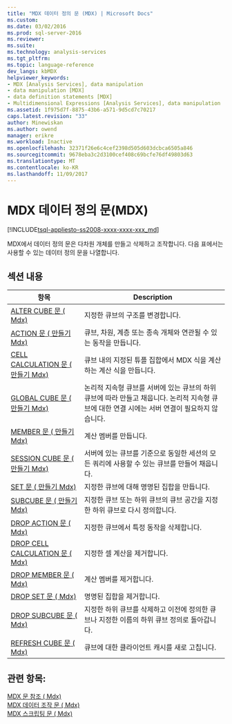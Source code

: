 ```yaml
---
title: "MDX 데이터 정의 문 (MDX) | Microsoft Docs"
ms.custom: 
ms.date: 03/02/2016
ms.prod: sql-server-2016
ms.reviewer: 
ms.suite: 
ms.technology: analysis-services
ms.tgt_pltfrm: 
ms.topic: language-reference
dev_langs: kbMDX
helpviewer_keywords:
- MDX [Analysis Services], data manipulation
- data manipulation [MDX]
- data definition statements [MDX]
- Multidimensional Expressions [Analysis Services], data manipulation
ms.assetid: 1f975d7f-8875-43b6-a571-9d5cd7c70217
caps.latest.revision: "33"
author: Minewiskan
ms.author: owend
manager: erikre
ms.workload: Inactive
ms.openlocfilehash: 32371f26e6c4cef2398d505d603dcbca6505a846
ms.sourcegitcommit: 9678eba3c2d3100cef408c69bcfe76df49803d63
ms.translationtype: MT
ms.contentlocale: ko-KR
ms.lasthandoff: 11/09/2017
---
```

# <a name="mdx-data-definition-statements-mdx"></a>MDX 데이터 정의 문(MDX)
[!INCLUDE[tsql-appliesto-ss2008-xxxx-xxxx-xxx_md](../includes/tsql-appliesto-ss2008-xxxx-xxxx-xxx-md.md)]

  MDX에서 데이터 정의 문은 다차원 개체를 만들고 삭제하고 조작합니다. 다음 표에서는 사용할 수 있는 데이터 정의 문을 나열합니다.  
  
## <a name="in-this-section"></a>섹션 내용  
  
|항목|Description|  
|-----------|-----------------|  
|[ALTER CUBE 문 &#40; Mdx&#41;](../mdx/mdx-data-definition-alter-cube.md)|지정한 큐브의 구조를 변경합니다.|  
|[ACTION 문 &#40; 만들기 Mdx&#41;](../mdx/mdx-data-definition-create-action.md)|큐브, 차원, 계층 또는 종속 개체와 연관될 수 있는 동작을 만듭니다.|  
|[CELL CALCULATION 문 &#40; 만들기 Mdx&#41;](../mdx/mdx-data-definition-create-cell-calculation.md)|큐브 내의 지정된 튜플 집합에서 MDX 식을 계산하는 계산 식을 만듭니다.|  
|[GLOBAL CUBE 문 &#40; 만들기 Mdx&#41;](../mdx/mdx-data-definition-create-global-cube.md)|논리적 지속형 큐브를 서버에 있는 큐브의 하위 큐브에 따라 만들고 채웁니다. 논리적 지속형 큐브에 대한 연결 시에는 서버 연결이 필요하지 않습니다.|  
|[MEMBER 문 &#40; 만들기 Mdx&#41;](../mdx/mdx-data-definition-create-member.md)|계산 멤버를 만듭니다.|  
|[SESSION CUBE 문 &#40; 만들기 Mdx&#41;](../mdx/mdx-data-definition-create-session-cube.md)|서버에 있는 큐브를 기준으로 동일한 세션의 모든 쿼리에 사용할 수 있는 큐브를 만들어 채웁니다.|  
|[SET 문 &#40; 만들기 Mdx&#41;](../mdx/mdx-data-definition-create-set.md)|지정한 큐브에 대해 명명된 집합을 만듭니다.|  
|[SUBCUBE 문 &#40; 만들기 Mdx&#41;](../mdx/mdx-data-definition-create-subcube.md)|지정한 큐브 또는 하위 큐브의 큐브 공간을 지정한 하위 큐브로 다시 정의합니다.|  
|[DROP ACTION 문 &#40; Mdx&#41;](../mdx/mdx-data-definition-drop-action.md)|지정한 큐브에서 특정 동작을 삭제합니다.|  
|[DROP CELL CALCULATION 문 &#40; Mdx&#41;](../mdx/mdx-data-definition-drop-cell-calculation.md)|지정한 셀 계산을 제거합니다.|  
|[DROP MEMBER 문 &#40; Mdx&#41;](../mdx/mdx-data-definition-drop-member.md)|계산 멤버를 제거합니다.|  
|[DROP SET 문 &#40; Mdx&#41;](../mdx/mdx-data-definition-drop-set.md)|명명된 집합을 제거합니다.|  
|[DROP SUBCUBE 문 &#40; Mdx&#41;](../mdx/mdx-data-definition-drop-subcube.md)|지정한 하위 큐브를 삭제하고 이전에 정의한 큐브나 지정한 이름의 하위 큐브 정의로 돌아갑니다.|  
|[REFRESH CUBE 문 &#40; Mdx&#41;](../mdx/mdx-data-definition-refresh-cube.md)|큐브에 대한 클라이언트 캐시를 새로 고칩니다.|  
  
## <a name="see-also"></a>관련 항목:  
 [MDX 문 참조 &#40; Mdx&#41;](../mdx/mdx-statement-reference-mdx.md)   
 [MDX 데이터 조작 문 &#40; Mdx&#41;](../mdx/mdx-data-manipulation-statements-mdx.md)   
 [MDX 스크립팅 문 &#40; Mdx&#41;](../mdx/mdx-scripting-statements-mdx.md)  
  
  
